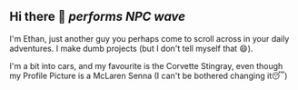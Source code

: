 ## Hi there 👋 *performs NPC wave*
I'm Ethan, just another guy you perhaps come to scroll across in your daily adventures.
I make dumb projects (but I don't tell myself that 😄).<br>

I'm a bit into cars, and my favourite is the Corvette Stingray, even though my Profile Picture is a McLaren Senna (I can't be bothered changing it😴)
<!--
**frogtheastronaut/frogtheastronaut** is a ✨ _special_ ✨ repository because its `README.md` (this file) appears on your GitHub profile.

Here are some ideas to get you started:

- 🔭 I’m currently working on ...
- 🌱 I’m currently learning ...
- 👯 I’m looking to collaborate on ...
- 🤔 I’m looking for help with ...
- 💬 Ask me about ...
- 📫 How to reach me: ...
- 😄 Pronouns: ...
- ⚡ Fun fact: ...
-->
